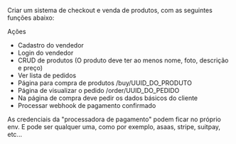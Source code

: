 Criar um sistema de checkout e venda de produtos, com as seguintes funções abaixo:

Ações
- Cadastro do vendedor
- Login do vendedor
- CRUD de produtos (O produto deve ter ao menos nome, foto, descrição e preço)
- Ver lista de pedidos
- Página para compra de produtos /buy/UUID_DO_PRODUTO
- Página de visualizar o pedido /order/UUID_DO_PEDIDO
- Na página de compra deve pedir os dados básicos do cliente
- Processar webhook de pagamento confirmado

As credenciais da "processadora de pagamento" podem ficar no próprio env. E pode ser qualquer uma, como por exemplo, asaas, stripe, suitpay, etc...
